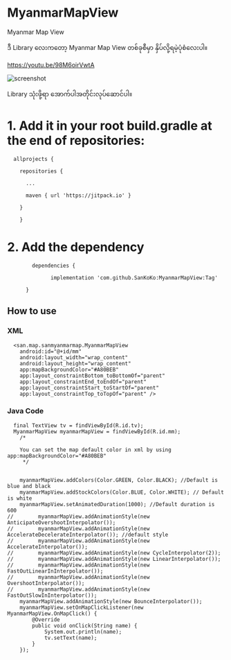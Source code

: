 # MyanmarMapView
Myanmar Map View

ဒီ Library လေးကတော့ Myanmar Map View တစ်ခုစီမှာ နှိပ်လို့ရမဲ့ပုံစံလေးပါ။

https://youtu.be/98M6oirVwtA

<img src="https://github.com/SanKoKo/MyanmarMapView/blob/master/screenshot/map2.gif" alt="screenshot" style="max-width:100%;">



Library သုံးဖို့ရာ အောက်ပါအတိုင်းလုပ်ဆောင်ပါ။

# 1. Add it in your root build.gradle at the end of repositories:

      allprojects {
      
        repositories {
        
          ...
          
          maven { url 'https://jitpack.io' }
          
        }
        
        }
      
  
  # 2. Add the dependency
  
            dependencies {
            
                  implementation 'com.github.SanKoKo:MyanmarMapView:Tag'
                  
          }
          
  
  
<h2> How to use </h2>

<h3>XML</h3>

      <san.map.sanmyanmarmap.MyanmarMapView
        android:id="@+id/mm"
        android:layout_width="wrap_content"
        android:layout_height="wrap_content"
        app:mapBackgroundColor="#A80BEB"
        app:layout_constraintBottom_toBottomOf="parent"
        app:layout_constraintEnd_toEndOf="parent"
        app:layout_constraintStart_toStartOf="parent"
        app:layout_constraintTop_toTopOf="parent" />
        
        
        
  <h3>Java Code </h3>
          

      final TextView tv = findViewById(R.id.tv);
      MyanmarMapView myanmarMapView = findViewById(R.id.mm);
        /*

        You can set the map default color in xml by using app:mapBackgroundColor="#A80BEB"
         */


        myanmarMapView.addColors(Color.GREEN, Color.BLACK); //Default is blue and black
        myanmarMapView.addStockColors(Color.BLUE, Color.WHITE); // Default is white
        myanmarMapView.setAnimatedDuration(1000); //Default duration is 600
    //        myanmarMapView.addAnimationStyle(new AnticipateOvershootInterpolator());
    //        myanmarMapView.addAnimationStyle(new AccelerateDecelerateInterpolator()); //default style
    //        myanmarMapView.addAnimationStyle(new AccelerateInterpolator());
    //        myanmarMapView.addAnimationStyle(new CycleInterpolator(2));
    //        myanmarMapView.addAnimationStyle(new LinearInterpolator());
    //        myanmarMapView.addAnimationStyle(new FastOutLinearInInterpolator());
    //        myanmarMapView.addAnimationStyle(new OvershootInterpolator());
    //        myanmarMapView.addAnimationStyle(new FastOutSlowInInterpolator());
        myanmarMapView.addAnimationStyle(new BounceInterpolator());
        myanmarMapView.setOnMapClickListener(new MyanmarMapView.OnMapClick() {
            @Override
            public void onClick(String name) {
                System.out.println(name);
                tv.setText(name);
            }
        });
